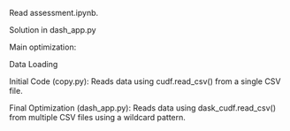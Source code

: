 Read assessment.ipynb.

Solution in dash_app.py

Main optimization:

Data Loading

Initial Code (copy.py): Reads data using cudf.read_csv() from a single CSV file.

Final Optimization (dash_app.py): Reads data using dask_cudf.read_csv() from multiple CSV files using a wildcard pattern.
